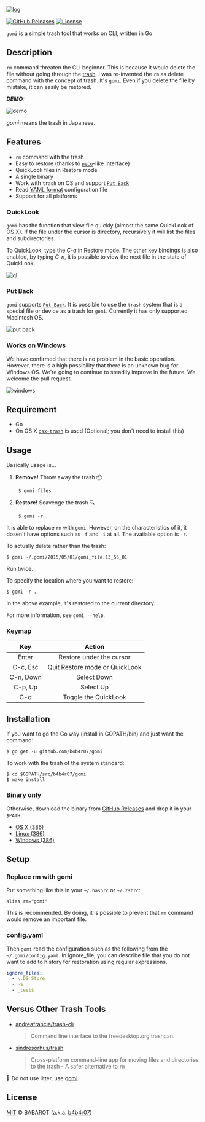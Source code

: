 [![log](./img/gomi.png)](https://github.com/b4b4r07/gomi "./gomi -r")

[![GitHub Releases](https://img.shields.io/badge/platform-OSX%20|%20Linux%20|%20Windows-ff69b4.svg)](https://github.com/b4b4r07/gomi/releases "Works on OS X, Linux and Windows")
[![License](http://img.shields.io/badge/license-MIT-blue.svg?style=flat)](https://raw.githubusercontent.com/b4b4r07/dotfiles/master/doc/LICENSE-MIT.txt "License")

`gomi` is a simple trash tool that works on CLI, written in Go

## Description

`rm` command threaten the CLI beginner. This is because it would delete the file without going through the [trash](http://en.wikipedia.org/wiki/Trash_(computing)). I was re-invented the `rm` as delete command with the concept of trash. It's `gomi`. Even if you delete the file by mistake, it can easily be restored.

***DEMO:***

![demo](./img/gomi.gif)

*gomi* means the trash in Japanese.

## Features

- `rm` command with the trash
- Easy to restore (thanks to [`peco`](https://github.com/peco/peco)-like interface)
- QuickLook files in Restore mode
- A single binary
- Work with `trash` on OS and support [`Put Back`](http://www.mac-fusion.com/trash-tip-how-to-put-files-back-to-their-original-location/)
- Read [YAML format](http://www.yaml.org) configuration file
- Support for all platforms 

### QuickLook

`gomi` has the function that view file quickly (almost the same QuickLook of OS X). If the file under the cursor is directory, recursively it will list the files and subdirectories.

To QuickLook, type the *C-q* in Restore mode. The other key bindings is also enabled, by typing *C-n*, it is possible to view the next file in the state of QuickLook.

![ql](./img/gomi_quicklook.png)

### Put Back

`gomi` supports [`Put Back`](http://www.mac-fusion.com/trash-tip-how-to-put-files-back-to-their-original-location/). It is possible to use the `trash` system that is a special file or device as a trash for `gomi`. Currently it has only supported Macintosh OS.

![put back](./img/gomi_system.gif)

### Works on Windows

We have confirmed that there is no problem in the basic operation. However, there is a high possibility that there is an unknown bug for Windows OS. We're going to continue to steadily improve in the future. We welcome the pull request.

![windows](./img/gomi_windows.png)

## Requirement

- Go
- On OS X [`osx-trash`](https://github.com/sindresorhus/osx-trash) is used (Optional; you don't need to install this)

## Usage

Basically usage is...

1. **Remove!** Throw away the trash :package:

		$ gomi files

2. **Restore!** Scavenge the trash :mag:

		$ gomi -r

It is able to replace `rm` with `gomi`. However, on the characteristics of it, it dosen't have options such as `-f` and `-i` at all. The available option is `-r`.

To actually delete rather than the trash:

	$ gomi ~/.gomi/2015/05/01/gomi_file.13_55_01

Run twice.

To specify the location where you want to restore:

	$ gomi -r .

In the above example, it's restored to the current directory.

For more information, see `gomi --help`.

### Keymap

| Key | Action |
|:---:|:---:|
| Enter | Restore under the cursor |
| C-c, Esc | Quit Restore mode or QuickLook |
| C-n, Down | Select Down |
| C-p, Up | Select Up |
| C-q | Toggle the QuickLook |

## Installation

If you want to go the Go way (install in GOPATH/bin) and just want the command:

	$ go get -u github.com/b4b4r07/gomi

To work with the trash of the system standard:

	$ cd $GOPATH/src/b4b4r07/gomi
	$ make install

### Binary only

Otherwise, download the binary from [GitHub Releases](https://github.com/b4b4r07/gomi/releases) and drop it in your `$PATH`.

- [OS X (386)](https://github.com/b4b4r07/gomi/releases/download/v0.1.2/gomi_darwin_386)
- [Linux (386)](https://github.com/b4b4r07/gomi/releases/download/v0.1.2/gomi_linux_386)
- [Windows (386)](https://github.com/b4b4r07/gomi/releases/download/v0.1.2/gomi_windows_386.exe)

## Setup

### Replace rm with gomi

Put something like this in your `~/.bashrc` or `~/.zshrc`:

```
alias rm="gomi"
```

This is recommended. By doing, it is possible to prevent that `rm` command would remove an important file.

### config.yaml

Then `gomi` read the configuration such as the following from the `~/.gomi/config.yaml`. In ignore_file, you can describe file that you do not want to add to history for restoration using regular expressions.

```yaml
ignore_files:
  - \.DS_Store
  - ~$
  - _test$
```

## Versus Other Trash Tools

- [andreafrancia/trash-cli](https://github.com/andreafrancia/trash-cli)

	> Command line interface to the freedesktop.org trashcan.

- [sindresorhus/trash](https://github.com/sindresorhus/trash)

	> Cross-platform command-line app for moving files and directories to the trash - A safer alternative to `rm`

:do_not_litter: Do not use litter, use [gomi](https://github.com/b4b4r07/gomi).

## License

[MIT](https://raw.githubusercontent.com/b4b4r07/dotfiles/master/doc/LICENSE-MIT.txt) © BABAROT (a.k.a. [b4b4r07](http://tellme.tokyo))
